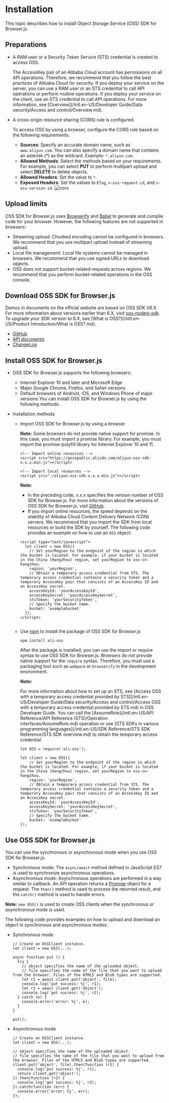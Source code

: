 # Installation

This topic describes how to install Object Storage Service \(OSS\) SDK for Browser.js.

## Preparations

-   A RAM user or a Security Token Service \(STS\) credential is created to access OSS.

    The AccessKey pair of an Alibaba Cloud account has permissions on all API operations. Therefore, we recommend that you follow the best practices of Alibaba Cloud for security. If you deploy your service on the server, you can use a RAM user or an STS credential to call API operations or perform routine operations. If you deploy your service on the client, use an STS credential to call API operations. For more information, see [Overview](/intl.en-US/Developer Guide/Data security/Access and control/Overview.md).

-   A cross-origin resource sharing \(CORS\) rule is configured.

    To access OSS by using a browser, configure the CORS rule based on the following requirements:

    -   **Sources**: Specify an accurate domain name, such as `www.aliyun.com`. You can also specify a domain name that contains an asterisk \(\*\) as the wildcard. Example: `*.aliyun.com`.
    -   **Allowed Methods**: Select the methods based on your requirements. For example, you can select **PUT** to perform multipart upload and select **DELETE** to delete objects.
    -   **Allowed Headers**: Set the value to `*`.
    -   **Exposed Headers**: Set the values to `ETag`, `x-oss-request-id`, and `x-oss-version-id`.
    ![cors](https://static-aliyun-doc.oss-accelerate.aliyuncs.com/assets/img/en-US/3416202261/p232679.jpg)


## Upload limits

OSS SDK for Browser.js uses [Browserify](http://browserify.org/) and [Babel](https://babeljs.io/) to generate and compile code for your browser. However, the following features are not supported in browsers:

-   Streaming upload: Chunked encoding cannot be configured in browsers. We recommend that you use multipart upload instead of streaming upload.
-   Local file management: Local file systems cannot be managed in browsers. We recommend that you use signed URLs to download objects.
-   OSS does not support bucket-related requests across regions. We recommend that you perform bucket-related operations in the OSS console.

## Download OSS SDK for Browser.js

Demos in documents on the official website are based on OSS SDK V6.X. For more information about versions earlier than 6.X, visit [oss-nodejs-sdk](https://github.com/ali-sdk/ali-oss/blob/5.x/README.md). To upgrade your SDK version to 6.X, see [What is OSS?](/intl.en-US/Product Introduction/What is OSS?.md).

-   [GitHub](https://github.com/ali-sdk/ali-oss)
-   [API documents](https://github.com/ali-sdk/ali-oss#summary)
-   [ChangeLog](https://github.com/ali-sdk/ali-oss/blob/master/CHANGELOG.md)

## Install OSS SDK for Browser.js

-   OSS SDK for Browser.js supports the following browsers:

    -   Internet Explorer 10 and later and Microsoft Edge
    -   Major Google Chrome, Firefox, and Safari versions
    -   Default browsers of Android, iOS, and Windows Phone of major versions
    You can install OSS SDK for Browser.js by using the following methods.

-   Installation methods
    -   Import OSS SDK for Browser.js by using a browser

        **Note:** Some browsers do not provide native support for promise. In this case, you must import a promise library. For example, you must import the promise-polyfill library for Internet Explorer 10 and 11.

        ```
        <!-- Import online resources -->
        <script src="https://gosspublic.alicdn.com/aliyun-oss-sdk-x.x.x.min.js"></script>                           
        ```

        ```
        <!-- Import local resources -->
        <script src="./aliyun-oss-sdk-x.x.x.min.js"></script>                           
        ```

        **Note:**

        -   In the preceding code, x.x.x specifies the version number of OSS SDK for Browser.js. For more information about the versions of OSS SDK for Browser.js, visit [GitHub](https://github.com/ali-sdk/ali-oss).
        -   If you import online resources, the speed depends on the stability of Alibaba Cloud Content Delivery Network \(CDN\) servers. We recommend that you import the SDK from local resources or build the SDK by yourself.
        The following code provides an example on how to use an `OSS` object:

        ```
        <script type="text/javascript">
          let client = new OSS({
            // Set yourRegion to the endpoint of the region in which the bucket is located. For example, if your bucket is located in the China (Hangzhou) region, set yourRegion to oss-cn-hangzhou. 
            region: 'yourRegion',
            // Obtain a temporary access credential from STS. The temporary access credential contains a security token and a temporary AccessKey pair that consists of an AccessKey ID and an AccessKey secret. 
            accessKeyId: 'yourAccessKeyId',
            accessKeySecret: 'yourAccessKeySecret',
            stsToken: 'yourSecurityToken',
            // Specify the bucket name. 
            bucket: 'examplebucket'
          });
        </script>
                                    
        ```

    -   Use [npm](https://www.npmjs.com/) to install the package of OSS SDK for Browser.js

        ```
        npm install ali-oss                           
        ```

        After the package is installed, you can use the import or require syntax to use OSS SDK for Browser.js. Browsers do not provide native support for the `require` syntax. Therefore, you must use a packaging tool such as `webpack` or `browserify` in the development environment.

        **Note:**

        For more information about how to set up an STS, see [Access OSS with a temporary access credential provided by STS](/intl.en-US/Developer Guide/Data security/Access and control/Access OSS with a temporary access credential provided by STS.md) in OSS Developer Guide. You can call the [AssumeRole](/intl.en-US/API Reference/API Reference (STS)/Operation interfaces/AssumeRole.md) operation or use [STS SDKs in various programming languages](/intl.en-US/SDK Reference/STS SDK Reference/STS SDK overview.md) to obtain the temporary access credential.

        ```
        let OSS = require('ali-oss');
        
        let client = new OSS({
            // Set yourRegion to the endpoint of the region in which the bucket is located. For example, if your bucket is located in the China (Hangzhou) region, set yourRegion to oss-cn-hangzhou. 
            region: 'yourRegion',
            // Obtain a temporary access credential from STS. The temporary access credential contains a security token and a temporary AccessKey pair that consists of an AccessKey ID and an AccessKey secret. 
            accessKeyId: 'yourAccessKeyId',
            accessKeySecret: 'yourAccessKeySecret',
            stsToken: 'yourSecurityToken',
            // Specify the bucket name. 
            bucket: 'examplebucket'
        });
        ```


## Use OSS SDK for Browser.js

You can use the synchronous or asynchronous mode when you use OSS SDK for Browser.js.

-   Synchronous mode: The `async/await` method defined in JavaScript ES7 is used to synchronize asynchronous operations.
-   Asynchronous mode: Asynchronous operations are performed in a way similar to callback. An API operation returns a [Promise](https://developer.mozilla.org/en/docs/Web/JavaScript/Reference/Global_Objects/Promise) object for a request. The `then()` method is used to process the returned result, and the `catch()` method is used to handle errors.

**Note:** `new OSS()` is used to create OSS clients when the synchronous or asynchronous mode is used.

The following code provides examples on how to upload and download an object in synchronous and asynchronous modes:

-   Synchronous mode

    ```
    // Create an OSSClient instance. 
    let client = new OSS(...);
    
    async function put () {
      try {
        // object specifies the name of the uploaded object. 
        // file specifies the name of the file that you want to upload from the browser. Files of the HTML5 and Blob types are supported. 
        let r1 = await client.put('object', file);
        console.log('put success: %j', r1);
        let r2 = await client.get('object');
        console.log('get success: %j', r2);
      } catch (e) {
        console.error('error: %j', e);
      }
    }
    
    put();                    
    ```

-   Asynchronous mode

    ```
    // Create an OSSClient instance. 
    let client = new OSS(...);
    
    // object specifies the name of the uploaded object. 
    // file specifies the name of the file that you want to upload from the browser. Files of the HTML5 and Blob types are supported. 
    client.put('object', file).then(function (r1) {
      console.log('put success: %j', r1);
      return client.get('object');
    }).then(function (r2) {
      console.log('get success: %j', r2);
    }).catch(function (err) {
      console.error('error: %j', err);
    });                    
    ```


